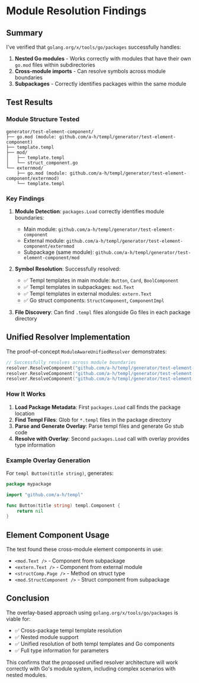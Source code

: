 # Module Resolution Findings

## Summary

I've verified that `golang.org/x/tools/go/packages` successfully handles:

1. **Nested Go modules** - Works correctly with modules that have their own `go.mod` files within subdirectories
2. **Cross-module imports** - Can resolve symbols across module boundaries
3. **Subpackages** - Correctly identifies packages within the same module

## Test Results

### Module Structure Tested

```
generator/test-element-component/
├── go.mod (module: github.com/a-h/templ/generator/test-element-component)
├── template.templ
├── mod/
│   ├── template.templ
│   └── struct_component.go
└── externmod/
    ├── go.mod (module: github.com/a-h/templ/generator/test-element-component/externmod)
    └── template.templ
```

### Key Findings

1. **Module Detection**: `packages.Load` correctly identifies module boundaries:
   - Main module: `github.com/a-h/templ/generator/test-element-component`
   - External module: `github.com/a-h/templ/generator/test-element-component/externmod`
   - Subpackage (same module): `github.com/a-h/templ/generator/test-element-component/mod`

2. **Symbol Resolution**: Successfully resolved:
   - ✅ Templ templates in main module: `Button`, `Card`, `BoolComponent`
   - ✅ Templ templates in subpackages: `mod.Text`
   - ✅ Templ templates in external modules: `extern.Text`
   - ✅ Go struct components: `StructComponent`, `ComponentImpl`

3. **File Discovery**: Can find `.templ` files alongside Go files in each package directory

## Unified Resolver Implementation

The proof-of-concept `ModuleAwareUnifiedResolver` demonstrates:

```go
// Successfully resolves across module boundaries
resolver.ResolveComponent("github.com/a-h/templ/generator/test-element-component", "Button")
resolver.ResolveComponent("github.com/a-h/templ/generator/test-element-component/mod", "Text")
resolver.ResolveComponent("github.com/a-h/templ/generator/test-element-component/externmod", "Text")
```

### How It Works

1. **Load Package Metadata**: First `packages.Load` call finds the package location
2. **Find Templ Files**: Glob for `*.templ` files in the package directory
3. **Parse and Generate Overlay**: Parse templ files and generate Go stub code
4. **Resolve with Overlay**: Second `packages.Load` call with overlay provides type information

### Example Overlay Generation

For `templ Button(title string)`, generates:
```go
package mypackage

import "github.com/a-h/templ"

func Button(title string) templ.Component {
    return nil
}
```

## Element Component Usage

The test found these cross-module element components in use:
- `<mod.Text />` - Component from subpackage
- `<extern.Text />` - Component from external module
- `<structComp.Page />` - Method on struct type
- `<mod.StructComponent />` - Struct component from subpackage

## Conclusion

The overlay-based approach using `golang.org/x/tools/go/packages` is viable for:
- ✅ Cross-package templ template resolution
- ✅ Nested module support
- ✅ Unified resolution of both templ templates and Go components
- ✅ Full type information for parameters

This confirms that the proposed unified resolver architecture will work correctly with Go's module system, including complex scenarios with nested modules.